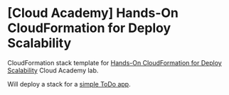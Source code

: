# [Cloud Academy] Hands-On CloudFormation for Deploy Scalability
CloudFormation stack template for [Hands-On CloudFormation for Deploy
Scalability](https://cloudacademy.com/lab/hands-cloudformation-deploy-scalability/) Cloud Academy lab.

Will deploy a stack for a [simple ToDo app](https://github.com/cloudacademy/dynamo-demo).
